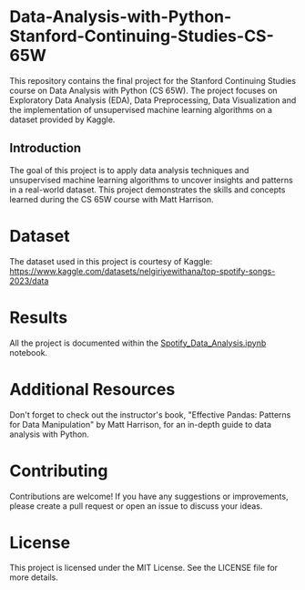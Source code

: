 # Data-Analysis-with-Python-Stanford-Continuing-Studies-CS-65W
This repository contains the final project for the Stanford Continuing Studies course on Data Analysis with Python (CS 65W). The project focuses on Exploratory Data Analysis (EDA),  Data Preprocessing, Data Visualization and the implementation of unsupervised machine learning algorithms on a dataset provided by Kaggle.

## Introduction
The goal of this project is to apply data analysis techniques and unsupervised machine learning algorithms to uncover insights and patterns in a real-world dataset. This project demonstrates the skills and concepts learned during the CS 65W course with Matt Harrison.

# Dataset
The dataset used in this project is courtesy of Kaggle: https://www.kaggle.com/datasets/nelgiriyewithana/top-spotify-songs-2023/data

# Results
All the project is documented within the [Spotify_Data_Analysis.ipynb](https://github.com/Erick-Lascano/Data-Analysis-with-Python---Stanford-Continuing-Studies-CS-65W/blob/main/Spotify_Data_Analysis.ipynb) notebook.



# Additional Resources
Don't forget to check out the instructor's book, "Effective Pandas: Patterns for Data Manipulation" by Matt Harrison, for an in-depth guide to data analysis with Python.

# Contributing
Contributions are welcome! If you have any suggestions or improvements, please create a pull request or open an issue to discuss your ideas.

# License
This project is licensed under the MIT License. See the LICENSE file for more details.

